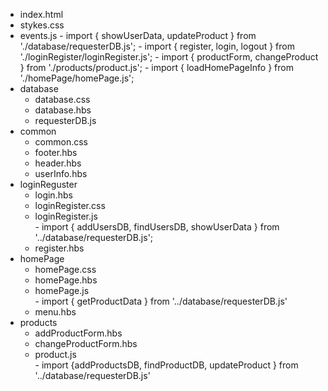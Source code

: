 - index.html
- stykes.css
- events.js
                - import { showUserData, updateProduct } from './database/requesterDB.js';
                - import { register, login, logout } from './loginRegister/loginRegister.js';
                - import { productForm, changeProduct } from './products/product.js';
                - import { loadHomеPageInfo } from './homePage/homePage.js';
- database 
    - database.css  
    -  database.hbs 
    - requesterDB.js    
- common    
    - common.css  
    - footer.hbs 
    - header.hbs 
    - userInfo.hbs 
- loginReguster 
    - login.hbs  
    - loginRegister.css 
    - loginRegister.js      
            - import { addUsersDB, findUsersDB, showUserData } from '../database/requesterDB.js';
    - register.hbs
- homePage 
    - homePage.css 
    - homePage.hbs 
    - homePage.js              
            - import { getProductData } from '../database/requesterDB.js'
    - menu.hbs
- products 
    - addProductForm.hbs 
    - changeProductForm.hbs
    - product.js              
            - import {addProductsDB, findProductDB, updateProduct } from '../database/requesterDB.js'


